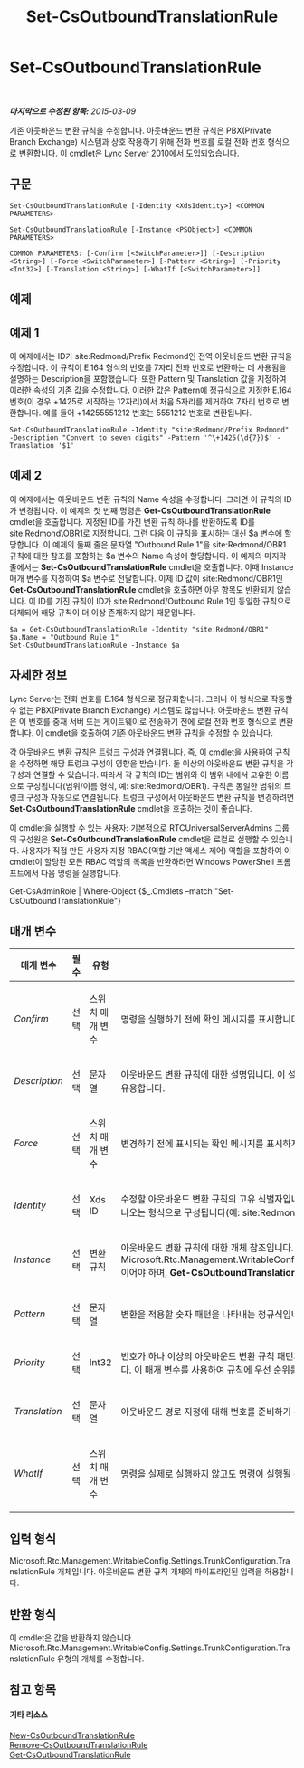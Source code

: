 ﻿---
title: Set-CsOutboundTranslationRule
TOCTitle: Set-CsOutboundTranslationRule
ms:assetid: fbf82146-7884-418c-8239-66c0ca0f2ba6
ms:mtpsurl: https://technet.microsoft.com/ko-kr/library/Gg413073(v=OCS.15)
ms:contentKeyID: 49305635
ms.date: 08/24/2015
mtps_version: v=OCS.15
ms.translationtype: HT
---

# Set-CsOutboundTranslationRule

 

_**마지막으로 수정된 항목:** 2015-03-09_

기존 아웃바운드 변환 규칙을 수정합니다. 아웃바운드 변환 규칙은 PBX(Private Branch Exchange) 시스템과 상호 작용하기 위해 전화 번호를 로컬 전화 번호 형식으로 변환합니다. 이 cmdlet은 Lync Server 2010에서 도입되었습니다.

## 구문

    Set-CsOutboundTranslationRule [-Identity <XdsIdentity>] <COMMON PARAMETERS>

    Set-CsOutboundTranslationRule [-Instance <PSObject>] <COMMON PARAMETERS>

    COMMON PARAMETERS: [-Confirm [<SwitchParameter>]] [-Description <String>] [-Force <SwitchParameter>] [-Pattern <String>] [-Priority <Int32>] [-Translation <String>] [-WhatIf [<SwitchParameter>]]

## 예제

## 예제 1

이 예제에서는 ID가 site:Redmond/Prefix Redmond인 전역 아웃바운드 변환 규칙을 수정합니다. 이 규칙이 E.164 형식의 번호를 7자리 전화 번호로 변환하는 데 사용됨을 설명하는 Description을 포함했습니다. 또한 Pattern 및 Translation 값을 지정하여 이러한 속성의 기존 값을 수정합니다. 이러한 값은 Pattern에 정규식으로 지정한 E.164 번호(이 경우 +1425로 시작하는 12자리)에서 처음 5자리를 제거하여 7자리 번호로 변환합니다. 예를 들어 +14255551212 번호는 5551212 번호로 변환됩니다.

    Set-CsOutboundTranslationRule -Identity "site:Redmond/Prefix Redmond" -Description "Convert to seven digits" -Pattern '^\+1425(\d{7})$' -Translation '$1'

## 예제 2

이 예제에서는 아웃바운드 변환 규칙의 Name 속성을 수정합니다. 그러면 이 규칙의 ID가 변경됩니다. 이 예제의 첫 번째 명령은 **Get-CsOutboundTranslationRule** cmdlet을 호출합니다. 지정된 ID를 가진 변환 규칙 하나를 반환하도록 ID를 site:Redmond\\OBR1로 지정합니다. 그런 다음 이 규칙을 표시하는 대신 $a 변수에 할당합니다. 이 예제의 둘째 줄은 문자열 "Outbound Rule 1"을 site:Redmond/OBR1 규칙에 대한 참조를 포함하는 $a 변수의 Name 속성에 할당합니다. 이 예제의 마지막 줄에서는 **Set-CsOutboundTranslationRule** cmdlet을 호출합니다. 이때 Instance 매개 변수를 지정하여 $a 변수로 전달합니다. 이제 ID 값이 site:Redmond/OBR1인 **Get-CsOutboundTranslationRule** cmdlet을 호출하면 아무 항목도 반환되지 않습니다. 이 ID를 가진 규칙이 ID가 site:Redmond/Outbound Rule 1인 동일한 규칙으로 대체되어 해당 규칙이 더 이상 존재하지 않기 때문입니다.

    $a = Get-CsOutboundTranslationRule -Identity "site:Redmond/OBR1"
    $a.Name = "Outbound Rule 1"
    Set-CsOutboundTranslationRule -Instance $a

## 자세한 정보

Lync Server는 전화 번호를 E.164 형식으로 정규화합니다. 그러나 이 형식으로 작동할 수 없는 PBX(Private Branch Exchange) 시스템도 많습니다. 아웃바운드 변환 규칙은 이 번호를 중재 서버 또는 게이트웨이로 전송하기 전에 로컬 전화 번호 형식으로 변환합니다. 이 cmdlet을 호출하여 기존 아웃바운드 변환 규칙을 수정할 수 있습니다.

각 아웃바운드 변환 규칙은 트렁크 구성과 연결됩니다. 즉, 이 cmdlet을 사용하여 규칙을 수정하면 해당 트렁크 구성이 영향을 받습니다. 둘 이상의 아웃바운드 변환 규칙을 각 구성과 연결할 수 있습니다. 따라서 각 규칙의 ID는 범위와 이 범위 내에서 고유한 이름으로 구성됩니다(범위/이름 형식, 예: site:Redmond/OBR1). 규칙은 동일한 범위의 트렁크 구성과 자동으로 연결됩니다. 트렁크 구성에서 아웃바운드 변환 규칙을 변경하려면 **Set-CsOutboundTranslationRule** cmdlet을 호출하는 것이 좋습니다.

이 cmdlet을 실행할 수 있는 사용자: 기본적으로 RTCUniversalServerAdmins 그룹의 구성원은 **Set-CsOutboundTranslationRule** cmdlet을 로컬로 실행할 수 있습니다. 사용자가 직접 만든 사용자 지정 RBAC(역할 기반 액세스 제어) 역할을 포함하여 이 cmdlet이 할당된 모든 RBAC 역할의 목록을 반환하려면 Windows PowerShell 프롬프트에서 다음 명령을 실행합니다.

Get-CsAdminRole | Where-Object {$\_.Cmdlets –match "Set-CsOutboundTranslationRule"}

## 매개 변수


<table>
<colgroup>
<col style="width: 25%" />
<col style="width: 25%" />
<col style="width: 25%" />
<col style="width: 25%" />
</colgroup>
<thead>
<tr class="header">
<th>매개 변수</th>
<th>필수</th>
<th>유형</th>
<th>설명</th>
</tr>
</thead>
<tbody>
<tr class="odd">
<td><p><em>Confirm</em></p></td>
<td><p>선택</p></td>
<td><p>스위치 매개 변수</p></td>
<td><p>명령을 실행하기 전에 확인 메시지를 표시합니다.</p></td>
</tr>
<tr class="even">
<td><p><em>Description</em></p></td>
<td><p>선택</p></td>
<td><p>문자열</p></td>
<td><p>아웃바운드 변환 규칙에 대한 설명입니다. 이 설명은 관리자가 규칙의 목적을 명확하게 파악하는 데 유용합니다.</p></td>
</tr>
<tr class="odd">
<td><p><em>Force</em></p></td>
<td><p>선택</p></td>
<td><p>스위치 매개 변수</p></td>
<td><p>변경하기 전에 표시되는 확인 메시지를 표시하지 않습니다.</p></td>
</tr>
<tr class="even">
<td><p><em>Identity</em></p></td>
<td><p>선택</p></td>
<td><p>Xds ID</p></td>
<td><p>수정할 아웃바운드 변환 규칙의 고유 식별자입니다. ID는 범위와 각 범위 내에서 고유한 이름이 뒤에 나오는 형식으로 구성됩니다(예: site:Redmond/OutboundRule1).</p></td>
</tr>
<tr class="odd">
<td><p><em>Instance</em></p></td>
<td><p>선택</p></td>
<td><p>변환 규칙</p></td>
<td><p>아웃바운드 변환 규칙에 대한 개체 참조입니다. 이 개체의 유형은 Microsoft.Rtc.Management.WritableConfig.Settings.TrunkConfiguration.TranslationRule이어야 하며, <strong>Get-CsOutboundTranslationRule</strong> cmdlet을 호출하여 검색할 수 있습니다.</p></td>
</tr>
<tr class="even">
<td><p><em>Pattern</em></p></td>
<td><p>선택</p></td>
<td><p>문자열</p></td>
<td><p>변환을 적용할 숫자 패턴을 나타내는 정규식입니다.</p></td>
</tr>
<tr class="odd">
<td><p><em>Priority</em></p></td>
<td><p>선택</p></td>
<td><p>Int32</p></td>
<td><p>번호가 하나 이상의 아웃바운드 변환 규칙 패턴과 일치하는 경우 규칙이 우선 순위에 따라 적용됩니다. 이 매개 변수를 사용하여 규칙에 우선 순위를 할당할 수 있습니다.</p></td>
</tr>
<tr class="even">
<td><p><em>Translation</em></p></td>
<td><p>선택</p></td>
<td><p>문자열</p></td>
<td><p>아웃바운드 경로 지정에 대해 번호를 준비하기 위해 패턴과 일치하는 번호에 적용할 정규식입니다.</p></td>
</tr>
<tr class="odd">
<td><p><em>WhatIf</em></p></td>
<td><p>선택</p></td>
<td><p>스위치 매개 변수</p></td>
<td><p>명령을 실제로 실행하지 않고도 명령이 실행될 경우 발생할 수 있는 현상을 설명합니다.</p></td>
</tr>
</tbody>
</table>


## 입력 형식

Microsoft.Rtc.Management.WritableConfig.Settings.TrunkConfiguration.TranslationRule 개체입니다. 아웃바운드 변환 규칙 개체의 파이프라인된 입력을 허용합니다.

## 반환 형식

이 cmdlet은 값을 반환하지 않습니다. Microsoft.Rtc.Management.WritableConfig.Settings.TrunkConfiguration.TranslationRule 유형의 개체를 수정합니다.

## 참고 항목

#### 기타 리소스

[New-CsOutboundTranslationRule](new-csoutboundtranslationrule.md)  
[Remove-CsOutboundTranslationRule](remove-csoutboundtranslationrule.md)  
[Get-CsOutboundTranslationRule](get-csoutboundtranslationrule.md)

